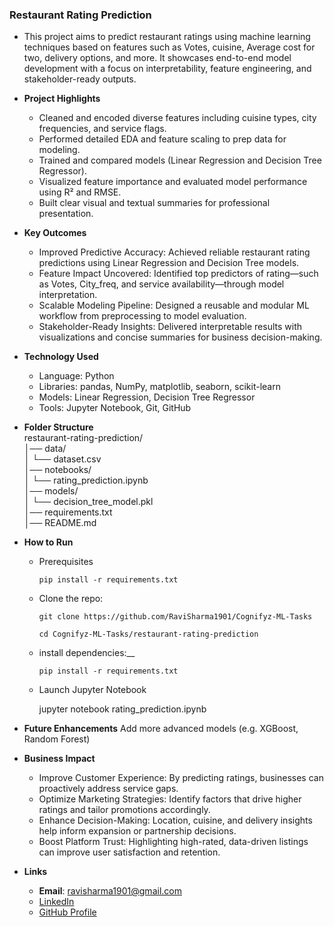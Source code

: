 ### Restaurant Rating Prediction
- This project aims to predict restaurant ratings using machine learning techniques based on features such as Votes, cuisine, Average cost for two, delivery options, and more. It showcases end-to-end model development with a focus on interpretability, feature engineering, and stakeholder-ready outputs.

- __Project Highlights__
  - Cleaned and encoded diverse features including cuisine types, city frequencies, and service flags.
  - Performed detailed EDA and feature scaling to prep data for modeling.
  - Trained and compared models (Linear Regression and Decision Tree Regressor).
  - Visualized feature importance and evaluated model performance using R² and RMSE.
  - Built clear visual and textual summaries for professional presentation.

- __Key Outcomes__
  - Improved Predictive Accuracy: Achieved reliable restaurant rating predictions using Linear Regression and Decision Tree models.
  - Feature Impact Uncovered: Identified top predictors of rating—such as Votes, City_freq, and service availability—through model interpretation.
  - Scalable Modeling Pipeline: Designed a reusable and modular ML workflow from preprocessing to model evaluation.
  - Stakeholder-Ready Insights: Delivered interpretable results with visualizations and concise summaries for business decision-making.

- __Technology Used__
  - Language: Python
  - Libraries: pandas, NumPy, matplotlib, seaborn, scikit-learn
  - Models: Linear Regression, Decision Tree Regressor
  - Tools: Jupyter Notebook, Git, GitHub

- __Folder Structure__        
restaurant-rating-prediction/   
│── data/    
│   └── dataset.csv    
│── notebooks/          
│   └── rating_prediction.ipynb           
│── models/             
│   └── decision_tree_model.pkl         
│── requirements.txt          
│── README.md   

- __How to Run__  

   - Prerequisites

         pip install -r requirements.txt
     
   - Clone the repo: 
        
         git clone https://github.com/RaviSharma1901/Cognifyz-ML-Tasks
    
         cd Cognifyz-ML-Tasks/restaurant-rating-prediction
   - install dependencies:__    

         pip install -r requirements.txt

   - Launch Jupyter Notebook

     jupyter notebook rating_prediction.ipynb

- __Future Enhancements__
Add more advanced models (e.g. XGBoost, Random Forest)

- __Business Impact__
   - Improve Customer Experience: By predicting ratings, businesses can proactively address service gaps.
   - Optimize Marketing Strategies: Identify factors that drive higher ratings and tailor promotions accordingly.
   - Enhance Decision-Making: Location, cuisine, and delivery insights help inform expansion or partnership decisions.
   - Boost Platform Trust: Highlighting high-rated, data-driven listings can improve user satisfaction and retention.

- __Links__
  * **Email**: [ravisharma1901@gmail.com](mailto:ravisharma1901@gmail.com)       
  * [LinkedIn](https://www.linkedin.com/in/ravi-sharma-ab8ba17a/)      
  * [GitHub Profile](https://github.com/RaviSharma1901)      
